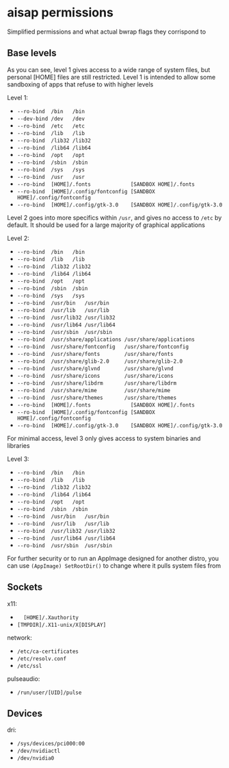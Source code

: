 # aisap permissions
Simplified permissions and what actual bwrap flags they corrispond to

## Base levels
As you can see, level 1 gives access to a wide range of system files, but personal [HOME] files are still restricted. Level 1 is intended to allow some sandboxing of apps that refuse to with higher levels

Level 1:
 * `--ro-bind  /bin   /bin`
 * `--dev-bind /dev   /dev` 
 * `--ro-bind  /etc   /etc`
 * `--ro-bind  /lib   /lib`
 * `--ro-bind  /lib32 /lib32`
 * `--ro-bind  /lib64 /lib64`
 * `--ro-bind  /opt   /opt`
 * `--ro-bind  /sbin  /sbin`
 * `--ro-bind  /sys   /sys`
 * `--ro-bind  /usr   /usr`
 * `--ro-bind  [HOME]/.fonts             [SANDBOX HOME]/.fonts`
 * `--ro-bind  [HOME]/.config/fontconfig [SANDBOX HOME]/.config/fontconfig`
 * `--ro-bind  [HOME]/.config/gtk-3.0    [SANDBOX HOME]/.config/gtk-3.0`

Level 2 goes into more specifics within `/usr`, and gives no access to `/etc` by default. It should be used for a large majority of graphical applications

Level 2:
 * `--ro-bind  /bin   /bin`
 * `--ro-bind  /lib   /lib`
 * `--ro-bind  /lib32 /lib32`
 * `--ro-bind  /lib64 /lib64`
 * `--ro-bind  /opt   /opt`
 * `--ro-bind  /sbin  /sbin`
 * `--ro-bind  /sys   /sys`
 * `--ro-bind  /usr/bin   /usr/bin`
 * `--ro-bind  /usr/lib   /usr/lib`
 * `--ro-bind  /usr/lib32 /usr/lib32`
 * `--ro-bind  /usr/lib64 /usr/lib64`
 * `--ro-bind  /usr/sbin  /usr/sbin`
 * `--ro-bind  /usr/share/applications /usr/share/applications`
 * `--ro-bind  /usr/share/fontconfig   /usr/share/fontconfig`
 * `--ro-bind  /usr/share/fonts        /usr/share/fonts`
 * `--ro-bind  /usr/share/glib-2.0     /usr/share/glib-2.0`
 * `--ro-bind  /usr/share/glvnd        /usr/share/glvnd`
 * `--ro-bind  /usr/share/icons        /usr/share/icons`
 * `--ro-bind  /usr/share/libdrm       /usr/share/libdrm`
 * `--ro-bind  /usr/share/mime         /usr/share/mime`
 * `--ro-bind  /usr/share/themes       /usr/share/themes`
 * `--ro-bind  [HOME]/.fonts             [SANDBOX HOME]/.fonts`
 * `--ro-bind  [HOME]/.config/fontconfig [SANDBOX HOME]/.config/fontconfig`
 * `--ro-bind  [HOME]/.config/gtk-3.0    [SANDBOX HOME]/.config/gtk-3.0`

For minimal access, level 3 only gives access to system binaries and libraries

Level 3:
 * `--ro-bind  /bin   /bin`
 * `--ro-bind  /lib   /lib`
 * `--ro-bind  /lib32 /lib32`
 * `--ro-bind  /lib64 /lib64`
 * `--ro-bind  /opt   /opt`
 * `--ro-bind  /sbin  /sbin`
 * `--ro-bind  /usr/bin   /usr/bin`
 * `--ro-bind  /usr/lib   /usr/lib`
 * `--ro-bind  /usr/lib32 /usr/lib32`
 * `--ro-bind  /usr/lib64 /usr/lib64`
 * `--ro-bind  /usr/sbin  /usr/sbin`

For further security or to run an AppImage designed for another distro, you can use `(AppImage) SetRootDir()` to change where it pulls system files from

## Sockets
x11:
 * `  [HOME]/.Xauthority`
 * `[TMPDIR]/.X11-unix/X[DISPLAY]`

network:
 * `/etc/ca-certificates`
 * `/etc/resolv.conf`
 * `/etc/ssl`

 pulseaudio:
 * `/run/user/[UID]/pulse`

## Devices
dri:
 * `/sys/devices/pci000:00`
 * `/dev/nvidiactl`
 * `/dev/nvidia0`
